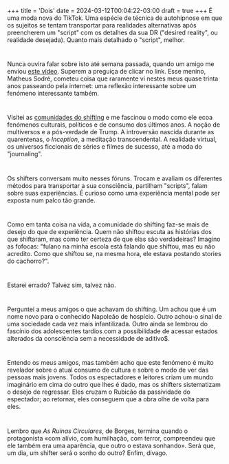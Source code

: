 +++
title = 'Dois'
date = 2024-03-12T00:04:22-03:00
draft = true
+++
É uma moda nova do TikTok. Uma espécie de técnica de autohipnose em que os sujeitos se tentam transportar para realidades alternativas após preencherem um "script" com os detalhes da sua DR ("desired reality", ou realidade desejada). Quanto mais detalhado o "script", melhor.
#
Nunca ouvira falar sobre isto até semana passada, quando um amigo me enviou [este vídeo](https://www.instagram.com/reel/C2XohZRJgdP/). Superem a preguiça de clicar no link. Esse menino, Matheus Sodré, cometeu coisa que raramente vi nestes meus quase trinta anos passeando pela internet: uma reflexão interessante sobre um fenómeno interessante também.
#
Visitei as [comunidades do shifting](https://aminoapps.com/c/realityshiftingbrasil/info/) e me fascinou o modo como ele ecoa fenómenos culturais, políticos e de consumo dos últimos anos. A noção de multiversos e a pós-verdade de Trump. A introversão nascida durante as quarentenas, o *Inception*, a meditação transcendental. A realidade virtual, os universos ficcionais de séries e filmes de sucesso, até a moda do "journaling". 
#
Os shifters conversam muito nesses fóruns. Trocam e avaliam os diferentes métodos para transportar a sua consciência, partilham "scripts", falam sobre suas experiências. É curioso como uma experiência mental pode ser exposta num palco tão grande.
#
Como em tanta coisa na vida, a comunidade do shifting faz-se mais de desejo do que de experiência. Quem não shiftou escuta as histórias dos que shiftaram, mas como ter certeza de que elas são verdadeiras? Imagino as fofocas: "fulano na minha escola está falando que shiftou, mas eu não acredito. Como que shiftou se, na mesma hora, ele estava postando stories do cachorro?".
#
Estarei errado? Talvez sim, talvez não.
#
Perguntei a meus amigos o que achavam do shifting. Um achou que é um nome novo para o conhecido Napoleão de hospício. Outro achou-o sinal de uma sociedade cada vez mais infantilizada. Outro ainda se lembrou do fascínio dos adolescentes tardios com a possibilidade de acessar estados alterados da consciência sem a necessidade de aditivo$.
#
Entendo os meus amigos, mas também acho que este fenómeno é muito revelador sobre o atual consumo de cultura e sobre o modo de ver das pessoas mais jovens. Todos os espectadores e leitores criam um mundo imaginário em cima do outro que lhes é dado, mas os shifters sistematizam o desejo de regressar. Eles cruzam o Rubicão da passividade do espectador; ao retornar, eles conseguem que a obra olhe de volta para eles.
#
Lembro que *As Ruínas Circulares*, de Borges, termina quando o protagonista «com alívio, com humilhação, com terror, compreendeu que ele também era uma aparência, que outro o estava sonhando». Será que, um dia, um shifter será o sonho do outro? Enfim, divago.